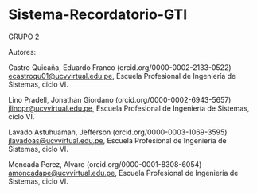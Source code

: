 # Sistema-Recordatorio-GTI

GRUPO 2
 
Autores:

Castro Quicaña, Eduardo Franco (orcid.org/0000-0002-2133-0522) ecastroqu01@ucvvirtual.edu.pe, Escuela Profesional de Ingeniería de Sistemas, ciclo VI.

Lino Pradell, Jonathan Giordano (orcid.org/0000-0002-6943-5657) jlinopr@ucvvirtual.edu.pe, Escuela Profesional de Ingeniería de Sistemas, ciclo VI.

Lavado Astuhuaman, Jefferson (orcid.org/0000-0003-1069-3595) jlavadoas@ucvvirtual.edu.pe, Escuela Profesional de Ingeniería de Sistemas, ciclo VI.

Moncada Perez, Alvaro (orcid.org/0000-0001-8308-6054) amoncadape@ucvvirtual.edu.pe, Escuela Profesional de Ingeniería de Sistemas, ciclo VI.